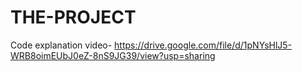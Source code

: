 # THE-PROJECT
Code explanation video-
https://drive.google.com/file/d/1pNYsHlJ5-WRB8oimEUbJ0eZ-8nS9JG39/view?usp=sharing
